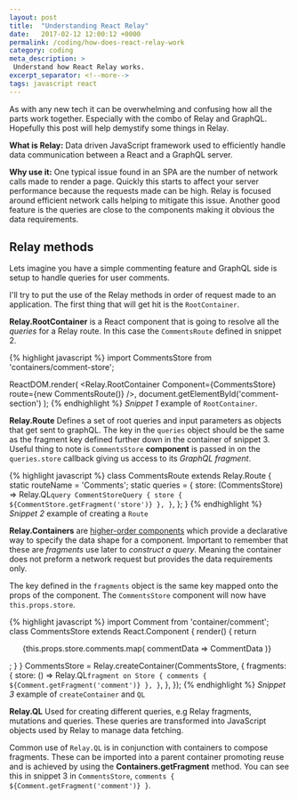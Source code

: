 ```yaml
---
layout: post
title:  "Understanding React Relay"
date:   2017-02-12 12:00:12 +0000
permalink: /coding/how-does-react-relay-work
category: coding
meta_description: >
 Understand how React Relay works. 
excerpt_separator: <!--more-->
tags: javascript react
---
```


As with any new tech it can be overwhelming and confusing how all the parts work together. Especially with the combo of Relay and GraphQL. Hopefully this post will help demystify some things in Relay.

**What is Relay:** Data driven JavaScript framework used to efficiently handle data communication between a React and a GraphQL server.

**Why use it:** One typical issue found in an SPA are the number of network calls made to render a page. Quickly this starts to affect your server performance because the requests made can be high. Relay is focused around efficient network calls helping to mitigate this issue. Another good feature is the queries are close to the components making it obvious the data requirements.

<!--more-->

## Relay methods

Lets imagine you have a simple commenting feature and GraphQL side is setup to handle queries for user comments.

I'll try to put the use of the Relay methods in order of request made to an application. The first thing that will get hit is the `RootContainer`.

**Relay.RootContainer** is a React component that is going to resolve all the _queries_ for a Relay route. In this case the `CommentsRoute` defined in snippet 2.

{% highlight javascript %}
import CommentsStore from 'containers/comment-store';

ReactDOM.render(
  <Relay.RootContainer
    Component={CommentsStore}
    route={new CommentsRoute()}
  />,
  document.getElementById('comment-section')
);
{% endhighlight %}
_Snippet 1_ example of `RootContainer`.

**Relay.Route** Defines a set of root queries and input parameters as objects that get sent to graphQL. The key in the `queries` object should be the same as the fragment key defined further down in the container of snippet 3. Useful thing to note is `CommentsStore` **component** is passed in on the `queries.store` callback giving us access to its _GraphQL fragment_.

{% highlight javascript %}
class CommentsRoute extends Relay.Route {
  static routeName = 'Comments';
  static queries = {
    store: (CommentsStore) => Relay.QL`
      query CommentStoreQuery {
        store { ${CommentStore.getFragment('store')} },
      }
    `,
  };
}
{% endhighlight %}
_Snippet 2_ example of creating a `Route`

**Relay.Containers** are [higher-order components](/coding/understanding-higher-order-components) which provide a declarative way to specify the data shape for a component. Important to remember
that these are _fragments_ use later to _construct a query_. Meaning the container does not preform a network request but provides the data requirements only.

The key defined in the `fragments` object is the same key mapped onto the props of the component. The `CommentsStore` component will now have `this.props.store`.

{% highlight javascript %}
import Comment from 'container/comment';
class CommentsStore extends React.Component {
  render() {
    return <ul>
      {this.props.store.comments.map(
        commentData => <Comment>CommentData</Comment>
      )}
    </ul>;
  }
}
CommentsStore = Relay.createContainer(CommentsStore, {
  fragments: {
    store: () => Relay.QL`
      fragment on Store {
        comments { ${Comment.getFragment('comment')} },
      }
    `,
  },
});
{% endhighlight %}
_Snippet 3_ example of `createContainer` and `QL`

**Relay.QL** Used for creating different queries, e.g Relay fragments, mutations and queries. These queries are transformed into JavaScript objects used by Relay to manage data fetching.

Common use of `Relay.QL` is in conjunction with containers to compose fragments. These can be imported into a parent container promoting reuse and is achieved by using the **Containers.getFragment** method. You can see this in snippet 3 in `CommentsStore`, `comments { ${Comment.getFragment('comment')} }`.
